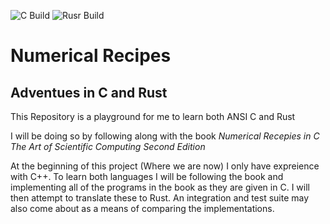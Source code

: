 ![C Build](https://github.com/alexvesey/NumericalRecipes/workflows/C%20Build/badge.svg) ![Rusr Build](https://github.com/alexvesey/NumericalRecipes/workflows/Rust%20Build/badge.svg) 
# Numerical Recipes
## Adventues in C and Rust

This Repository is a playground for me to learn both ANSI C and Rust

I will be doing so by following along with the book _Numerical Recepies in C The Art of Scientific Computing Second Edition_

At the beginning of this project (Where we are now) I only have expreience with C++. To learn both languages I will
be following the book and implementing all of the programs in the book as they are given in C. I will then attempt to 
translate these to Rust. An integration and test suite may also come about as a means of comparing the implementations.
